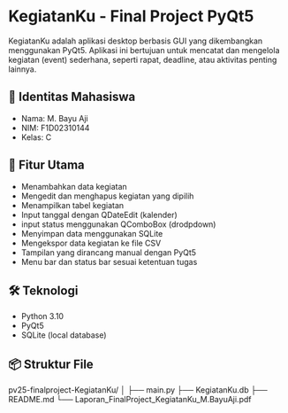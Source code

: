 # KegiatanKu - Final Project PyQt5
KegiatanKu adalah aplikasi desktop berbasis GUI yang dikembangkan menggunakan PyQt5. Aplikasi ini bertujuan untuk mencatat dan mengelola kegiatan (event) sederhana, seperti rapat, deadline, atau aktivitas penting lainnya.

## 👤 Identitas Mahasiswa
- Nama: M. Bayu Aji
- NIM: F1D02310144
- Kelas: C

## 🎯 Fitur Utama
- Menambahkan data kegiatan
- Mengedit dan menghapus kegiatan yang dipilih
- Menampilkan tabel kegiatan
- Input tanggal dengan QDateEdit (kalender)
- input status menggunakan QComboBox (drodpdown)
- Menyimpan data menggunakan SQLite
- Mengekspor data kegiatan ke file CSV
- Tampilan yang dirancang manual dengan PyQt5
- Menu bar dan status bar sesuai ketentuan tugas

## 🛠️ Teknologi
- Python 3.10
- PyQt5
- SQLite (local database)

## 📦 Struktur File
pv25-finalproject-KegiatanKu/
│
├── main.py 
├── KegiatanKu.db 
├── README.md 
└── Laporan_FinalProject_KegiatanKu_M.BayuAji.pdf
